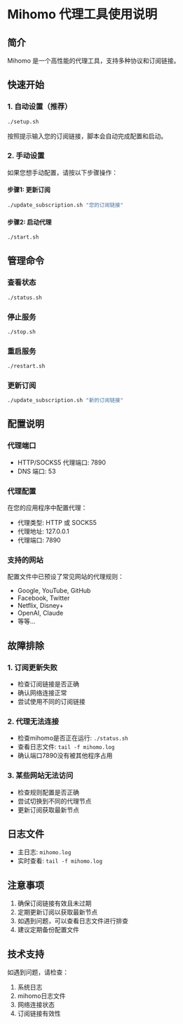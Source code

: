 # Mihomo 代理工具使用说明

## 简介
Mihomo 是一个高性能的代理工具，支持多种协议和订阅链接。

## 快速开始

### 1. 自动设置（推荐）
```bash
./setup.sh
```
按照提示输入您的订阅链接，脚本会自动完成配置和启动。

### 2. 手动设置
如果您想手动配置，请按以下步骤操作：

#### 步骤1: 更新订阅
```bash
./update_subscription.sh "您的订阅链接"
```

#### 步骤2: 启动代理
```bash
./start.sh
```

## 管理命令

### 查看状态
```bash
./status.sh
```

### 停止服务
```bash
./stop.sh
```

### 重启服务
```bash
./restart.sh
```

### 更新订阅
```bash
./update_subscription.sh "新的订阅链接"
```

## 配置说明

### 代理端口
- HTTP/SOCKS5 代理端口: 7890
- DNS 端口: 53

### 代理配置
在您的应用程序中配置代理：
- 代理类型: HTTP 或 SOCKS5
- 代理地址: 127.0.0.1
- 代理端口: 7890

### 支持的网站
配置文件中已预设了常见网站的代理规则：
- Google, YouTube, GitHub
- Facebook, Twitter
- Netflix, Disney+
- OpenAI, Claude
- 等等...

## 故障排除

### 1. 订阅更新失败
- 检查订阅链接是否正确
- 确认网络连接正常
- 尝试使用不同的订阅链接

### 2. 代理无法连接
- 检查mihomo是否正在运行: `./status.sh`
- 查看日志文件: `tail -f mihomo.log`
- 确认端口7890没有被其他程序占用

### 3. 某些网站无法访问
- 检查规则配置是否正确
- 尝试切换到不同的代理节点
- 更新订阅获取最新节点

## 日志文件
- 主日志: `mihomo.log`
- 实时查看: `tail -f mihomo.log`

## 注意事项
1. 确保订阅链接有效且未过期
2. 定期更新订阅以获取最新节点
3. 如遇到问题，可以查看日志文件进行排查
4. 建议定期备份配置文件

## 技术支持
如遇到问题，请检查：
1. 系统日志
2. mihomo日志文件
3. 网络连接状态
4. 订阅链接有效性
